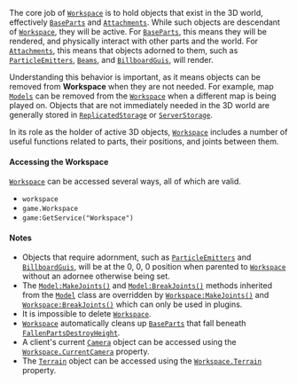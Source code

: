 The core job of [`Workspace`](https://create.roblox.com/docs/reference/engine/classes/Workspace) is to hold objects that exist in the 3D
world, effectively [`BaseParts`](https://create.roblox.com/docs/reference/engine/classes/BasePart) and
[`Attachments`](https://create.roblox.com/docs/reference/engine/classes/Attachment). While such objects are descendant of
[`Workspace`](https://create.roblox.com/docs/reference/engine/classes/Workspace), they will be active. For [`BaseParts`](https://create.roblox.com/docs/reference/engine/classes/BasePart), this
means they will be rendered, and physically interact with other parts and the
world. For [`Attachments`](https://create.roblox.com/docs/reference/engine/classes/Attachment), this means that objects adorned to
them, such as [`ParticleEmitters`](https://create.roblox.com/docs/reference/engine/classes/ParticleEmitter), [`Beams`](https://create.roblox.com/docs/reference/engine/classes/Beam),
and [`BillboardGuis`](https://create.roblox.com/docs/reference/engine/classes/BillboardGui), will render.

Understanding this behavior is important, as it means objects can be removed
from **Workspace** when they are not needed. For example, map
[`Models`](https://create.roblox.com/docs/reference/engine/classes/Model) can be removed from the [`Workspace`](https://create.roblox.com/docs/reference/engine/classes/Workspace) when a
different map is being played on. Objects that are not immediately needed in
the 3D world are generally stored in [`ReplicatedStorage`](https://create.roblox.com/docs/reference/engine/classes/ReplicatedStorage) or
[`ServerStorage`](https://create.roblox.com/docs/reference/engine/classes/ServerStorage).

In its role as the holder of active 3D objects, [`Workspace`](https://create.roblox.com/docs/reference/engine/classes/Workspace) includes a
number of useful functions related to parts, their positions, and joints
between them.
#### Accessing the Workspace

[`Workspace`](https://create.roblox.com/docs/reference/engine/classes/Workspace) can be accessed several ways, all of which are valid.

- `workspace`
- `game.Workspace`
- `game:GetService("Workspace")`

#### Notes

- Objects that require adornment, such as
[`ParticleEmitters`](https://create.roblox.com/docs/reference/engine/classes/ParticleEmitter) and
[`BillboardGuis`](https://create.roblox.com/docs/reference/engine/classes/BillboardGui), will be at the 0, 0, 0
position when parented to [`Workspace`](https://create.roblox.com/docs/reference/engine/classes/Workspace) without an adornee otherwise
being set.
- The [`Model:MakeJoints()`](https://create.roblox.com/docs/reference/engine/classes/Model#MakeJoints) and [`Model:BreakJoints()`](https://create.roblox.com/docs/reference/engine/classes/Model#BreakJoints) methods
inherited from the [`Model`](https://create.roblox.com/docs/reference/engine/classes/Model) class are overridden by
[`Workspace:MakeJoints()`](https://create.roblox.com/docs/reference/engine/classes/Workspace#MakeJoints) and [`Workspace:BreakJoints()`](https://create.roblox.com/docs/reference/engine/classes/Workspace#BreakJoints) which can
only be used in plugins.
- It is impossible to delete [`Workspace`](https://create.roblox.com/docs/reference/engine/classes/Workspace).
- [`Workspace`](https://create.roblox.com/docs/reference/engine/classes/Workspace) automatically cleans up [`BaseParts`](https://create.roblox.com/docs/reference/engine/classes/BasePart) that
fall beneath
[`FallenPartsDestroyHeight`](https://create.roblox.com/docs/reference/engine/classes/Workspace#FallenPartsDestroyHeight).
- A client's current [`Camera`](https://create.roblox.com/docs/reference/engine/classes/Camera) object can be accessed using the
[`Workspace.CurrentCamera`](https://create.roblox.com/docs/reference/engine/classes/Workspace#CurrentCamera) property.
- The [`Terrain`](https://create.roblox.com/docs/reference/engine/classes/Terrain) object can be accessed using the
[`Workspace.Terrain`](https://create.roblox.com/docs/reference/engine/classes/Workspace#Terrain) property.